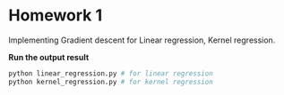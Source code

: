 # Homework 1

Implementing Gradient descent for Linear regression, Kernel regression.

**Run the output result**

```bash
python linear_regression.py # for linear regression
python kernel_regression.py # for kernel regression
```
